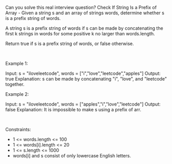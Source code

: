 Can you solve this real interview question? Check If String Is a Prefix of Array - Given a string s and an array of strings words, determine whether s is a prefix string of words.

A string s is a prefix string of words if s can be made by concatenating the first k strings in words for some positive k no larger than words.length.

Return true if s is a prefix string of words, or false otherwise.

 

Example 1:


Input: s = "iloveleetcode", words = ["i","love","leetcode","apples"]
Output: true
Explanation:
s can be made by concatenating "i", "love", and "leetcode" together.


Example 2:


Input: s = "iloveleetcode", words = ["apples","i","love","leetcode"]
Output: false
Explanation:
It is impossible to make s using a prefix of arr.

 

Constraints:

 * 1 <= words.length <= 100
 * 1 <= words[i].length <= 20
 * 1 <= s.length <= 1000
 * words[i] and s consist of only lowercase English letters.